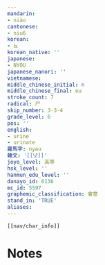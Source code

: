 ```yaml
---
mandarin:
- niào
cantonese:
- niu6
korean:
- 뇨
korean_native: ''
japanese:
- NYOU
japanese_nanori: ''
vietnamese:
middle_chinese_initial: n
middle_chinese_final: eu
stroke_count: 7
radical: 尸
skip_number: 3-3-4
grade_level: 6
pos: ''
english:
- urine
- urinate
羅馬字: nyau
韓文: '[[냣]]'
joyo_level: 高等
hsk_level: ''
hanmun_edu_level: ''
danayo_id: 6136
mc_id: 5597
graphemic_classification: 會意
stand_in: 'TRUE'
aliases:
---
```

```meta-bind-embed
[[nav/char_info]]
```

# Notes
